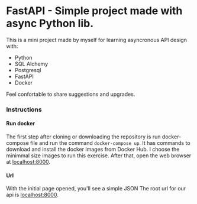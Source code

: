 # FastAPI - Simple project made with async Python lib.

This is a mini project made by myself for learning asyncronous API design with:
- Python
- SQL Alchemy
- Postgresql
- FastAPI
- Docker

Feel confortable to share suggestions and upgrades.


### Instructions


#### Run docker
The first step after cloning or downloading the repository is 
run docker-compose file and run the command <code>docker-compose up</code>.
It has commands to download and install 
the docker images from Docker Hub. 
I choose the minimmal size images to run this exercise. 
After that, open the web browser at <localhost:8000>.


#### Url
With the initial page opened, you'll see a simple JSON 
The root url for our api is [localhost:8000](/api/v1/cursos).